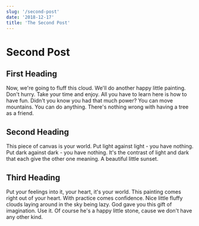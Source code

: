 ```yaml
---
slug: '/second-post'
date: '2018-12-17'
title: 'The Second Post'
---
```


# Second Post

## First Heading
Now, we're going to fluff this cloud. We'll do another happy little painting. Don't hurry. Take your time and enjoy. All you have to learn here is how to have fun. Didn't you know you had that much power? You can move mountains. You can do anything. There's nothing wrong with having a tree as a friend.

## Second Heading
This piece of canvas is your world. Put light against light - you have nothing. Put dark against dark - you have nothing. It's the contrast of light and dark that each give the other one meaning. A beautiful little sunset.

## Third Heading
Put your feelings into it, your heart, it's your world. This painting comes right out of your heart. With practice comes confidence. Nice little fluffy clouds laying around in the sky being lazy. God gave you this gift of imagination. Use it. Of course he's a happy little stone, cause we don't have any other kind.

